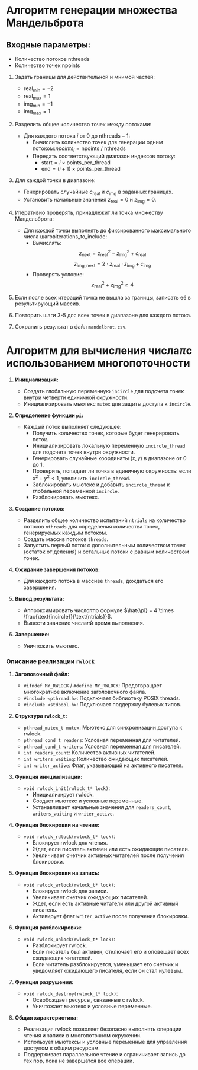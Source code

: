 # Алгоритм генерации множества Мандельброта

## Входные параметры:
- Количество потоков nthreads
- Количество точек ${\text{npoints}}$

1. Задать границы для действительной и мнимой частей:
   - $\text{real}_\text{min} = -2$
   - $\text{real}_\text{max} = 1$
   - $\text{img}_\text{min} = -1$
   - $\text{img}_\text{max} = 1$

2. Разделить общее количество точек между потоками:
   - Для каждого потока $i$ от 0 до ${\text{nthreads}} - 1$:
     - Вычислить количество точек для генерации одним потоком:$npoints_i =  {\text{npoints}}\ / \ {\text{nthreads}}$
     - Передать соответствующий диапазон индексов потоку:
       - $\text{start} = i \times \text{points\_per\_thread}$
       - $\text{end} = (i + 1) \times \text{points\_per\_thread}$

3. Для каждой точки в диапазоне:
   - Генерировать случайные $c_{\text{real}}$ и $c_{\text{img}}$ в заданных границах.
   - Установить начальные значения $z_{\text{real}} = 0$ и $z_{\text{img}} = 0$.

4. Итеративно проверять, принадлежит ли точка множеству Мандельброта:
   - Для каждой точки выполнять до фиксированного максимального числа шагов$\text{iterations\_to\_include}$:
     - Вычислять:
      $$z_{\text{next}} = z_{\text{real}}^2 - z_{\text{img}}^2 + c_{\text{real}}$$
      $$z_{\text{img\_next}} = 2 \cdot z_{\text{real}} \cdot z_{\text{img}} + c_{\text{img}}$$
     - Проверять условие:
      $$z_{\text{real}}^2 + z_{\text{img}}^2 \geq 4 \text{}$$

5. Если после всех итераций точка не вышла за границы, записать её в результирующий массив.

6. Повторить шаги 3-5 для всех точек в диапазоне для каждого потока.

7.  Сохранить результат в файл `mandelbrot.csv`.

# Алгоритм для вычисления числа$\pi$с использованием многопоточности

1. **Инициализация:**
   - Создать глобальную переменную `incircle` для подсчета точек внутри четверти единичной окружности.
   - Инициализировать мьютекс `mutex` для защиты доступа к `incircle`.

2. **Определение функции `pi`:**
   - Каждый поток выполняет следующее:
     - Получить количество точек, которые будет генерировать поток.
     - Инициализировать локальную переменную `incircle_thread` для подсчета точек внутри окружности.
     - Генерировать случайные координаты $(x, y)$ в диапазоне от 0 до 1.
     - Проверить, попадает ли точка в единичную окружность: если $x^2 + y^2 < 1$, увеличить `incircle_thread`.
     - Заблокировать мьютекс и добавить `incircle_thread` к глобальной переменной `incircle`.
     - Разблокировать мьютекс.

3. **Создание потоков:**
   - Разделить общее количество испытаний `ntrials` на количество потоков `nthreads` для определения количества точек, генерируемых каждым потоком.
   - Создать массив потоков `threads`.
   - Запустить первый поток с дополнительным количеством точек (остаток от деления) и остальные потоки с равным количеством точек.

4. **Ожидание завершения потоков:**
   - Для каждого потока в массиве `threads`, дождаться его завершения.

5. **Вывод результата:**
   - Аппроксимировать число$\pi$по формуле $\hat{\pi} = 4 \times \frac{\text{incircle}}{\text{ntrials}}$.
   - Вывести значение числа$\hat{\pi}$и время выполнения.

6. **Завершение:**
   - Уничтожить мьютекс.

### Описание реализации `rwlock`

1. **Заголовочный файл:**
   - `#ifndef MY_RWLOCK` / `#define MY_RWLOCK`: Предотвращает многократное включение заголовочного файла.
   - `#include <pthread.h>`: Подключает библиотеку POSIX threads.
   - `#include <stdbool.h>`: Подключает поддержку булевых типов.

2. **Структура `rwlock_t`:**
   - `pthread_mutex_t mutex`: Мьютекс для синхронизации доступа к rwlock.
   - `pthread_cond_t readers`: Условная переменная для читателей.
   - `pthread_cond_t writers`: Условная переменная для писателей.
   - `int readers_count`: Количество активных читателей.
   - `int writers_waiting`: Количество ожидающих писателей.
   - `int writer_active`: Флаг, указывающий на активного писателя.

3. **Функция инициализации:**
   - `void rwlock_init(rwlock_t* lock)`:
     - Инициализирует rwlock.
     - Создает мьютекс и условные переменные.
     - Устанавливает начальные значения для `readers_count`, `writers_waiting` и `writer_active`.

4. **Функция блокировки на чтение:**
   - `void rwlock_rdlock(rwlock_t* lock)`:
     - Блокирует rwlock для чтения.
     - Ждет, если писатель активен или есть ожидающие писатели.
     - Увеличивает счетчик активных читателей после получения блокировки.

5. **Функция блокировки на запись:**
   - `void rwlock_wrlock(rwlock_t* lock)`:
     - Блокирует rwlock для записи.
     - Увеличивает счетчик ожидающих писателей.
     - Ждет, если есть активные читатели или другой активный писатель.
     - Активирует флаг `writer_active` после получения блокировки.

6. **Функция разблокировки:**
   - `void rwlock_unlock(rwlock_t* lock)`:
     - Разблокирует rwlock.
     - Если писатель был активен, отключает его и оповещает всех ожидающих читателей.
     - Если читатель разблокируется, уменьшает его счетчик и уведомляет ожидающего писателя, если он стал нулевым.

7. **Функция разрушения:**
   - `void rwlock_destroy(rwlock_t* lock)`:
     - Освобождает ресурсы, связанные с rwlock.
     - Уничтожает мьютекс и условные переменные.

8. **Общая характеристика:**
   - Реализация rwlock позволяет безопасно выполнять операции чтения и записи в многопоточном окружении.
   - Использует мьютексы и условные переменные для управления доступом к общим ресурсам.
   - Поддерживает параллельное чтение и ограничивает запись до тех пор, пока не завершатся все операции.
